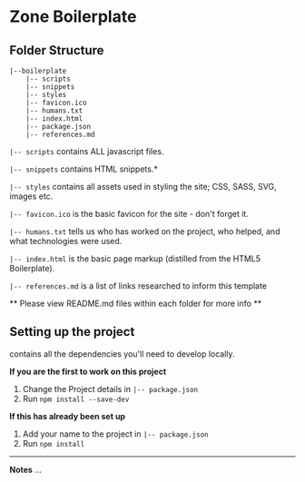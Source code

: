 # Zone Boilerplate #

## Folder Structure


	|--boilerplate
		|-- scripts
		|-- snippets
		|-- styles
		|-- favicon.ico
		|-- humans.txt
        |-- index.html
		|-- package.json
		|-- references.md

`|-- scripts` contains ALL javascript files.

`|-- snippets` contains HTML snippets.*

`|-- styles` contains all assets used in styling the site; CSS, SASS, SVG, images etc.

`|-- favicon.ico` is the basic favicon for the site - don't forget it.

`|-- humans.txt` tells us who has worked on the project, who helped, and what technologies were used.

`|-- index.html` is the basic page markup (distilled from the HTML5 Boilerplate).

`|-- references.md` is a list of links researched to inform this template

** Please view README.md files within each folder for more info **

## Setting up the project
 contains all the dependencies you'll need to  develop locally. 

**If you are the first to work on this project**
1. Change the Project details in `|-- package.json`
2. Run `npm install --save-dev`

**If this has already been set up**
1. Add your name to the project in `|-- package.json`
2. Run `npm install`

_____

**Notes**
...

